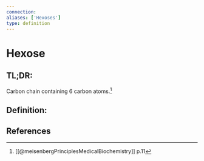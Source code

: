 ```yaml
---
connection:
aliases: ['Hexoses']
type: definition
---
```


# Hexose

## TL;DR:
Carbon chain containing 6 carbon atoms.[^1]

## Definition:


## References
[^1]: [[@meisenbergPrinciplesMedicalBiochemistry]] p.11